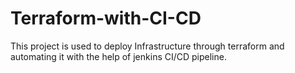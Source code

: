 # Terraform-with-CI-CD
This project is used to deploy Infrastructure through terraform and automating it with the help of jenkins CI/CD pipeline.

#
